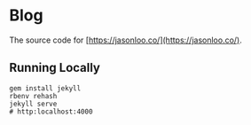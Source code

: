 # Blog

The source code for [https://jasonloo.co/](https://jasonloo.co/).

## Running Locally

```
gem install jekyll
rbenv rehash
jekyll serve
# http:localhost:4000
```
